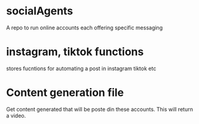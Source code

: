 # socialAgents

A repo to run online accounts each offering specific messaging



# instagram, tiktok functions

stores fucntions for automating a post in instagram tiktok etc

# Content generation file

Get content generated that will be poste din these accounts. This will return a video.
